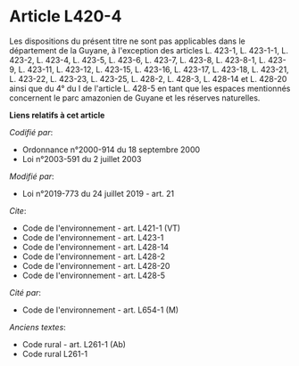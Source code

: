 # Article L420-4

Les dispositions du présent titre ne sont pas applicables dans le département de la Guyane, à l'exception des articles L.
423-1, L. 423-1-1, L. 423-2, L. 423-4, L. 423-5, L. 423-6, L. 423-7, L. 423-8, L. 423-8-1, L. 423-9, L. 423-11, L. 423-12, L.
423-15, L. 423-16, L. 423-17, L. 423-18, L. 423-21, L. 423-22, L. 423-23, L. 423-25, L. 428-2, L. 428-3, L. 428-14 et L.
428-20 ainsi que du 4° du I de l'article L. 428-5 en tant que les espaces mentionnés concernent le parc amazonien de Guyane
et les réserves naturelles.

**Liens relatifs à cet article**

_Codifié par_:

  - Ordonnance n°2000-914 du 18 septembre 2000
  - Loi n°2003-591 du 2 juillet 2003

_Modifié par_:

  - Loi n°2019-773 du 24 juillet 2019 - art. 21

_Cite_:

  - Code de l'environnement - art. L421-1 (VT)
  - Code de l'environnement - art. L423-1
  - Code de l'environnement - art. L428-14
  - Code de l'environnement - art. L428-2
  - Code de l'environnement - art. L428-20
  - Code de l'environnement - art. L428-5

_Cité par_:

  - Code de l'environnement - art. L654-1 (M)

_Anciens textes_:

  - Code rural - art. L261-1 (Ab)
  - Code rural L261-1
